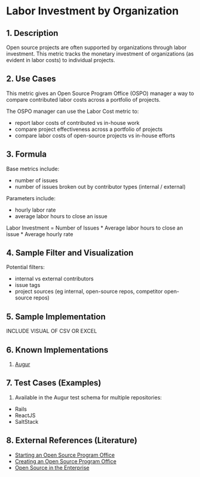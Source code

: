 # Labor Investment by Organization

## 1. Description

Open source projects are often supported by organizations through labor
investment. This metric tracks the monetary investment of organizations (as
evident in labor costs) to individual projects.

## 2. Use Cases

This metric gives an Open Source Program Office (OSPO) manager a way to compare
contributed labor costs across a portfolio of projects.  

The OSPO manager can use the Labor Cost metric to:

- report labor costs of contributed vs in-house work
- compare project effectiveness across a portfolio of projects
- compare labor costs of open-source projects vs in-house efforts

## 3. Formula

Base metrics include:

- number of issues
- number of issues broken out by contributor types (internal / external)

Parameters include:

- hourly labor rate
- average labor hours to close an issue

Labor Investment = Number of Issues * Average labor hours to close an issue * Average hourly rate

## 4. Sample Filter and Visualization

Potential filters:

- internal vs external contributors
- issue tags
- project sources (eg internal, open-source repos, competitor open-source repos)

## 5. Sample Implementation

INCLUDE VISUAL OF CSV OR EXCEL

## 6. Known Implementations

1. [Augur](https://github.com/chaoss/augur)

## 7. Test Cases (Examples)

1. Available in the Augur test schema for multiple repositories:

- Rails
- ReactJS
- SaltStack

## 8. External References (Literature)

- [Starting an Open Source Program Office][l1]
- [Creating an Open Source Program Office][l2]
- [Open Source in the Enterprise][l3]

[l1]: https://www.slideshare.net/caniszczyk/starting-an-open-source-program-office-ospo

[l2]: https://www.google.com/url?sa=t&rct=j&q=&esrc=s&source=web&cd=3&cad=rja&uact=8&ved=2ahUKEwi2rrDw_4LjAhWIsJ4KHRQVDokQFjACegQIAhAC&url=https%3A%2F%2Fevents.linuxfoundation.org%2Fwp-content%2Fuploads%2F2018%2F07%2FOSLS_2019-untold-story-of-OSPO.pdf&usg=AOvVaw3GHD5CghRseSw3LN6qFHWV

[l3]: https://www.google.com/url?sa=t&rct=j&q=&esrc=s&source=web&cd=4&cad=rja&uact=8&ved=2ahUKEwi2rrDw_4LjAhWIsJ4KHRQVDokQFjADegQIAxAC&url=https%3A%2F%2Fd1.awsstatic.com%2FOpen%2520Source%2Fenterprise-oss-book.pdf&usg=AOvVaw3S67m4n5tSngHYlnqjBp2B
